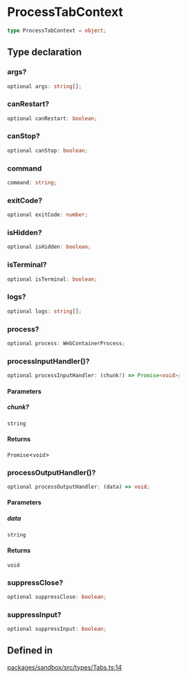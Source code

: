 # ProcessTabContext

```ts
type ProcessTabContext = object;
```

## Type declaration

### args?

```ts
optional args: string[];
```

### canRestart?

```ts
optional canRestart: boolean;
```

### canStop?

```ts
optional canStop: boolean;
```

### command

```ts
command: string;
```

### exitCode?

```ts
optional exitCode: number;
```

### isHidden?

```ts
optional isHidden: boolean;
```

### isTerminal?

```ts
optional isTerminal: boolean;
```

### logs?

```ts
optional logs: string[];
```

### process?

```ts
optional process: WebContainerProcess;
```

### processInputHandler()?

```ts
optional processInputHandler: (chunk?) => Promise<void>;
```

#### Parameters

##### chunk?

`string`

#### Returns

`Promise`\<`void`\>

### processOutputHandler()?

```ts
optional processOutputHandler: (data) => void;
```

#### Parameters

##### data

`string`

#### Returns

`void`

### suppressClose?

```ts
optional suppressClose: boolean;
```

### suppressInput?

```ts
optional suppressInput: boolean;
```

## Defined in

[packages/sandbox/src/types/Tabs.ts:14](https://github.com/frontendat/karagoz/blob/main/packages/sandbox/src/types/Tabs.ts#L14)
